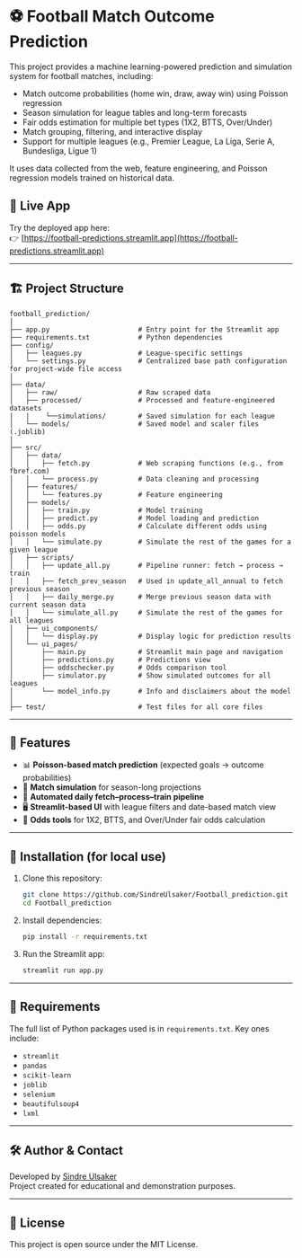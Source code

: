 # ⚽ Football Match Outcome Prediction

This project provides a machine learning-powered prediction and simulation system for football matches, including:

- Match outcome probabilities (home win, draw, away win) using Poisson regression
- Season simulation for league tables and long-term forecasts
- Fair odds estimation for multiple bet types (1X2, BTTS, Over/Under)
- Match grouping, filtering, and interactive display
- Support for multiple leagues (e.g., Premier League, La Liga, Serie A, Bundesliga, Ligue 1)

It uses data collected from the web, feature engineering, and Poisson regression models trained on historical data.

## 🔗 Live App

Try the deployed app here:  
👉 [https://football-predictions.streamlit.app](https://football-predictions.streamlit.app)

---

## 🏗 Project Structure

```text
football_prediction/
│
├── app.py                      # Entry point for the Streamlit app
├── requirements.txt            # Python dependencies
├── config/
│   ├── leagues.py              # League-specific settings
│   └── settings.py             # Centralized base path configuration for project-wide file access
│
├── data/
│   ├── raw/                    # Raw scraped data
│   ├── processed/              # Processed and feature-engineered datasets
|   |    └──simulations/        # Saved simulation for each league
│   └── models/                 # Saved model and scaler files (.joblib)
│
├── src/
│   ├── data/
│   │   ├── fetch.py            # Web scraping functions (e.g., from fbref.com)
│   │   └── process.py          # Data cleaning and processing
│   ├── features/
│   │   └── features.py         # Feature engineering
│   ├── models/
│   │   ├── train.py            # Model training
│   │   ├── predict.py          # Model loading and prediction
│   │   ├── odds.py             # Calculate different odds using poisson models
│   │   └── simulate.py         # Simulate the rest of the games for a given league
│   ├── scripts/
│   │   ├── update_all.py       # Pipeline runner: fetch → process → train
│   │   ├── fetch_prev_season   # Used in update_all_annual to fetch previous season
│   │   ├── daily_merge.py      # Merge previous season data with current season data
│   │   └── simulate_all.py     # Simulate the rest of the games for all leagues
│   ├── ui_components/
│   │   └── display.py          # Display logic for prediction results
│   └── ui_pages/
│       ├── main.py             # Streamlit main page and navigation
│       ├── predictions.py      # Predictions view
│       ├── oddschecker.py      # Odds comparison tool
│       ├── simulator.py        # Show simulated outcomes for all leagues
│       └── model_info.py       # Info and disclaimers about the model
│
├── test/                       # Test files for all core files

```

---

## 🚀 Features

- 📊 **Poisson-based match prediction** (expected goals → outcome probabilities)
- 🎯 **Match simulation** for season-long projections
- 🔁 **Automated daily fetch–process–train pipeline**
- 🖥 **Streamlit-based UI** with league filters and date-based match view
- 🎲 **Odds tools** for 1X2, BTTS, and Over/Under fair odds calculation

---

## 🧪 Installation (for local use)

1. Clone this repository:

   ```bash
   git clone https://github.com/SindreUlsaker/Football_prediction.git
   cd Football_prediction
   ```

2. Install dependencies:

   ```bash
   pip install -r requirements.txt
   ```

3. Run the Streamlit app:

   ```bash
   streamlit run app.py
   ```

---

## 📝 Requirements

The full list of Python packages used is in `requirements.txt`. Key ones include:

- `streamlit`
- `pandas`
- `scikit-learn`
- `joblib`
- `selenium`
- `beautifulsoup4`
- `lxml`

---

## 🛠 Author & Contact

Developed by [Sindre Ulsaker](https://github.com/SindreUlsaker)  
Project created for educational and demonstration purposes.

---

## 📄 License

This project is open source under the MIT License.
